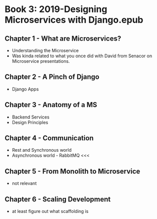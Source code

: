 # Book 3: 2019-Designing Microservices with Django.epub

## Chapter 1 - What are Microservices?

- Understanding the Microservice
- Was kinda related to what you once did with David from Senacor on Microservice presentations.

## Chapter 2 - A Pinch of Django

- Django Apps

## Chapter 3 - Anatomy of a MS

- Backend Services
- Design Principles

## Chapter 4 - Communication 

- Rest and Synchronous world
- Asynchronous world - RabbitMQ <<< 


## Chapter 5 - From Monolith to Microservice 
 - not relevant
 
 ## Chapter 6 - Scaling Development
 
 - at least figure out what scaffolding is



